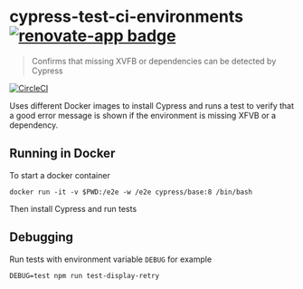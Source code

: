 # cypress-test-ci-environments [![renovate-app badge][renovate-badge]][renovate-app]

> Confirms that missing XVFB or dependencies can be detected by Cypress

[![CircleCI](https://circleci.com/gh/cypress-io/cypress-test-ci-environments.svg?style=svg&circle-token=66a4d36c3966cbe476f13e7dfbe3af0693db3fb9)](https://circleci.com/gh/cypress-io/cypress-test-ci-environments)

Uses different Docker images to install Cypress and runs a test to verify
that a good error message is shown if the environment is missing XFVB
or a dependency.

## Running in Docker

To start a docker container

```shell
docker run -it -v $PWD:/e2e -w /e2e cypress/base:8 /bin/bash
```

Then install Cypress and run tests

## Debugging

Run tests with environment variable `DEBUG` for example

```
DEBUG=test npm run test-display-retry
```

[renovate-badge]: https://img.shields.io/badge/renovate-app-blue.svg
[renovate-app]: https://renovateapp.com/

